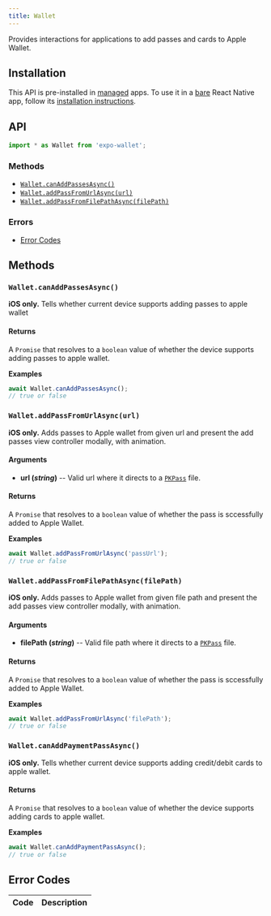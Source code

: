 ```yaml
---
title: Wallet
---
```


Provides interactions for applications to add passes and cards to Apple Wallet.

## Installation

This API is pre-installed in [managed](../../introduction/managed-vs-bare/#managed-workflow) apps. To use it in a [bare](../../introduction/managed-vs-bare/#bare-workflow) React Native app, follow its [installation instructions](https://github.com/expo/expo/tree/master/packages/expo-wallet).

## API

```js
import * as Wallet from 'expo-wallet';
```

### Methods

- [`Wallet.canAddPassesAsync()`](#walletcanaddpassesasync)
- [`Wallet.addPassFromUrlAsync(url)`](#walletaddpassfromurlasyncurl)
- [`Wallet.addPassFromFilePathAsync(filePath)`](#walletaddpassfromfilepathasyncfilepath)

### Errors

- [Error Codes](#error-codes)

## Methods

### `Wallet.canAddPassesAsync()`

**iOS only.** Tells whether current device supports adding passes to apple wallet

#### Returns

A `Promise` that resolves to a `boolean` value of whether the device supports adding passes to apple wallet.

**Examples**

```js
await Wallet.canAddPassesAsync();
// true or false
```

### `Wallet.addPassFromUrlAsync(url)`

**iOS only.** Adds passes to Apple wallet from given url and present the add passes view controller modally, with animation.

#### Arguments

- **url (_string_)** -- Valid url where it directs to a [`PKPass`](https://developer.apple.com/documentation/passkit/pkpass?language=objc) file.

#### Returns

A `Promise` that resolves to a `boolean` value of whether the pass is sccessfully added to Apple Wallet.

**Examples**

```js
await Wallet.addPassFromUrlAsync('passUrl');
// true or false
```

### `Wallet.addPassFromFilePathAsync(filePath)`

**iOS only.** Adds passes to Apple wallet from given file path and present the add passes view controller modally, with animation.

#### Arguments

- **filePath (_string_)** -- Valid file path where it directs to a [`PKPass`](https://developer.apple.com/documentation/passkit/pkpass?language=objc) file.

#### Returns

A `Promise` that resolves to a `boolean` value of whether the pass is sccessfully added to Apple Wallet.

**Examples**

```js
await Wallet.addPassFromUrlAsync('filePath');
// true or false
```

### `Wallet.canAddPaymentPassAsync()`

**iOS only.** Tells whether current device supports adding credit/debit cards to apple wallet.

#### Returns

A `Promise` that resolves to a `boolean` value of whether the device supports adding cards to apple wallet.

**Examples**

```js
await Wallet.canAddPaymentPassAsync();
// true or false
```

## Error Codes

| Code                             | Description                                                     |
| -------------------------------- | --------------------------------------------------------------- |
